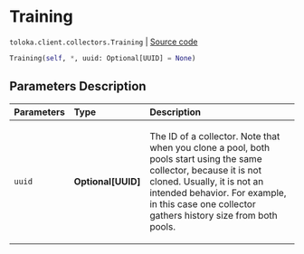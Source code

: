 # Training
`toloka.client.collectors.Training` | [Source code](https://github.com/Toloka/toloka-kit/blob/v1.0.2/src/client/collectors.py#L475)

```python
Training(self, *, uuid: Optional[UUID] = None)
```

## Parameters Description

| Parameters | Type | Description |
| :----------| :----| :-----------|
`uuid`|**Optional\[UUID\]**|<p>The ID of a collector. Note that when you clone a pool, both pools start using the same collector, because it is not cloned. Usually, it is not an intended behavior. For example, in this case one collector gathers history size from both pools.</p>

